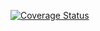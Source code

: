 [![Coverage Status](https://coveralls.io/repos/github/TikviZlo/RK-2/badge.svg?branch=master)](https://coveralls.io/github/TikviZlo/RK-2?branch=master)
